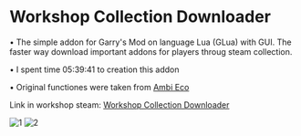 # Workshop Collection Downloader

• The simple addon for Garry's Mod on language Lua (GLua) with GUI. The faster way download important addons for players throug steam collection.

• I spent time 05:39:41 to creation this addon

• Original functiones were taken from [Ambi Eco](https://github.com/Titanovsky/ambi-eco)

Link in workshop steam: [Workshop Collection Downloader](https://steamcommunity.com/sharedfiles/filedetails/?id=2871454053)

![1](https://i.imgur.com/7yM7i0X.png)
![2](https://i.imgur.com/JTa8oGK.png)
